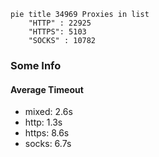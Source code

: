 
```mermaid
pie title 34969 Proxies in list
    "HTTP" : 22925
    "HTTPS": 5103
    "SOCKS" : 10782
```

### Some Info
#### Average Timeout

- mixed: 2.6s
- http: 1.3s
- https: 8.6s
- socks: 6.7s